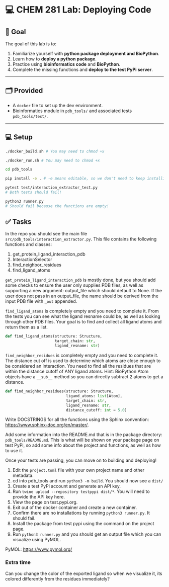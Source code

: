 # 💻 CHEM 281 Lab: Deploying Code

## 🧪 Goal

The goal of this lab is to:

1. Familiarize yourself with **python package deployment and BioPython**.
2. Learn how to **deploy a python package**. 
3. Practice using **bioinformatics code** and **BioPython**.
4. Complete the missing functions and **deploy to the test PyPi server**.

---

## 🗂️ Provided

- A `docker` file to set up the dev environment.
- Bioinformatics module in `pdb_tools/` and associated tests `pdb_tools/test/`.

---

## 💻 Setup
```bash
./docker_build.sh # You may need to chmod +x

./docker_run.sh # You may need to chmod +x

cd pdb_tools

pip install -e . # -e means editable, so we don't need to keep installing while editing

pytest test/interaction_extractor_test.py
# Both tests should fail!

python3 runner.py
# Should fail because the functions are empty!
```

## ✅ Tasks
In the repo you should see the main file `src/pdb_tools/interaction_extractor.py`. This file contains the following functions and classes:

1. get_protein_ligand_interaction_pdb
2. InteractionSelector
3. find_neighbor_residues
4. find_ligand_atoms

`get_protein_ligand_interaction_pdb` is mostly done, but you should add some checks to ensure the user only supplies PDB files, as well as supporting a new argument: output_file which should default to None. If the user does not pass in an output_file, the name should be derived from the input PDB file with `_out` appended.

`find_ligand_atoms` is completely empty and you need to complete it. From the tests you can see what the ligand resname could be, as well as looking through other PDB files. Your goal is to find and collect all ligand atoms and return them as a list.

```python
def find_ligand_atoms(structure: Structure,
                      target_chain: str,
                      ligand_resname: str)
```

`find_neighbor_residues` is completely empty and you need to complete it. The distance cut off is used to determine which atoms are close enough to be considered an interaction. You need to find all the residues that are within the distance cutoff of ANY ligand atoms. Hint: BioPython Atom objects have a `__sub__` method so you can directly subtract 2 atoms to get a distance.

```python
def find_neighbor_residues(structure: Structure,
                           ligand_atoms: list[Atom],
                           target_chain: str,
                           ligand_resname: str,
                           distance_cutoff: int = 5.0)
```

Write DOCSTRINGS for all the functions using the Sphinx convention: https://www.sphinx-doc.org/en/master/.

Add some information into the README.md that is in the package directory: `pdb_tools/README.md`. This is what will be shown on your package page on test PyPi, so add some info about the project and functions, as well as how to use it.

Once your tests are passing, you can move on to building and deploying!
1) Edit the `project.toml` file with your own project name and other metadata.
2) cd into pdb_tools and run `python3 -m build`. You should now see a `dist/`
3) Create a test PyPi account and generate an API key.
4) Run `twine upload --repository testpypi dist/*`. You will need to provide the API key here.
5) View the page on test.pypi.org.
6) Exit out of the docker container and create a new container.
7) Confirm there are no installations by running `python3 runner.py`. It should fail.
8) Install the package from test pypi using the command on the project page.
9) Run `python3 runner.py` and you should get an output file which you can visualize using PyMOL.

PyMOL: https://www.pymol.org/

### Extra time
Can you change the color of the exported ligand so when we visualize it, its colored differently from the residues immediately?
